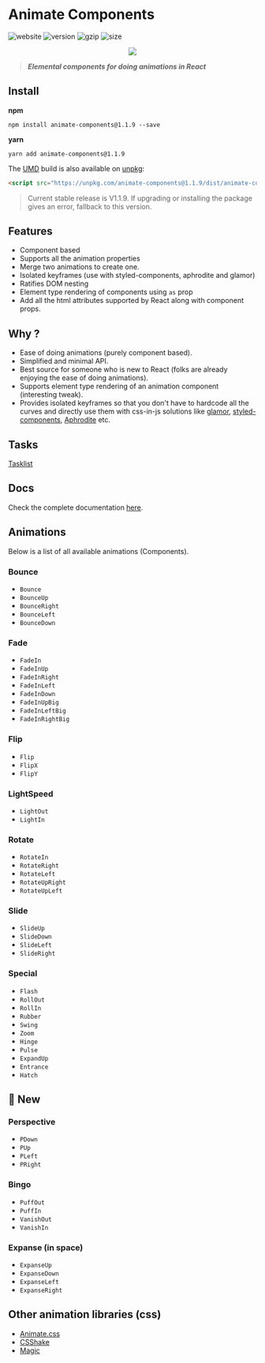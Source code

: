 # Animate Components
![website](https://img.shields.io/badge/website-up-brightgreen.svg)
![version](https://img.shields.io/badge/animate--components-1.1.9-brightgreen.svg)
![gzip](https://img.shields.io/badge/gzip%20size-9.09%20KB-brightgreen.svg)
![size](https://img.shields.io/badge/size-58.8%20KB-brightgreen.svg)

<p align="center">
	<img src="https://i.gyazo.com/64801677fb24b4492eb0b90870ead297.gif" />
</p>

> ***Elemental components for doing animations in React***

## Install

**npm**

```
npm install animate-components@1.1.9 --save
```

**yarn**

```
yarn add animate-components@1.1.9
```

The [UMD](https://github.com/umdjs/umd) build is also available on [unpkg](https://unpkg.com):

```html
<script src="https://unpkg.com/animate-components@1.1.9/dist/animate-components.min.js"></script>
```

> Current stable release is V1.1.9. If upgrading or installing the package gives an error, fallback to this version.

## Features

* Component based
* Supports all the animation properties
* Merge two animations to create one.
* Isolated keyframes (use with styled-components, aphrodite and glamor)
* Ratifies DOM nesting
* Element type rendering of components using `as` prop
* Add all the html attributes supported by React along with component props.

## Why ?

* Ease of doing animations (purely component based).
* Simplified and minimal API.
* Best source for someone who is new to React (folks are already enjoying the ease of doing animations).
* Supports element type rendering of an animation component (interesting tweak).
* Provides isolated keyframes so that you don't have to hardcode all the curves and directly use them with css-in-js solutions like [glamor](https://github.com/threepointone/glamor), [styled-components](https://github.com/styled-components/styled-components), [Aphrodite](https://github.com/Khan/aphrodite) etc.

## Tasks

[Tasklist](https://github.com/nitin42/animate-components/blob/master/tasks.md)

## Docs
Check the complete documentation [here](./docs).

## Animations

Below is a list of all available animations (Components).

### Bounce

* `Bounce`
* `BounceUp`
* `BounceRight`
* `BounceLeft`
* `BounceDown`

### Fade

* `FadeIn`
* `FadeInUp`
* `FadeInRight`
* `FadeInLeft`
* `FadeInDown`
* `FadeInUpBig`
* `FadeInLeftBig`
* `FadeInRightBig`

### Flip

* `Flip`
* `FlipX`
* `FlipY`

### LightSpeed

* `LightOut`
* `LightIn`

### Rotate

* `RotateIn`
* `RotateRight`
* `RotateLeft`
* `RotateUpRight`
* `RotateUpLeft`

### Slide

* `SlideUp`
* `SlideDown`
* `SlideLeft`
* `SlideRight`

### Special

* `Flash`
* `RollOut`
* `RollIn`
* `Rubber`
* `Swing`
* `Zoom`
* `Hinge`
* `Pulse`
* `ExpandUp`
* `Entrance`
* `Hatch`

## 🚀 New
### Perspective

* `PDown`
* `PUp` 
* `PLeft`
* `PRight`

### Bingo

* `PuffOut`
* `PuffIn`
* `VanishOut`
* `VanishIn`

### Expanse (in space)

* `ExpanseUp`
* `ExpanseDown`
* `ExpanseLeft`
* `ExpanseRight`

## Other animation libraries (css)

* [Animate.css](https://daneden.github.io/animate.css/)
* [CSShake](http://elrumordelaluz.github.io/csshake/#1)
* [Magic](https://minimamente.com/example/magic_animations/)
